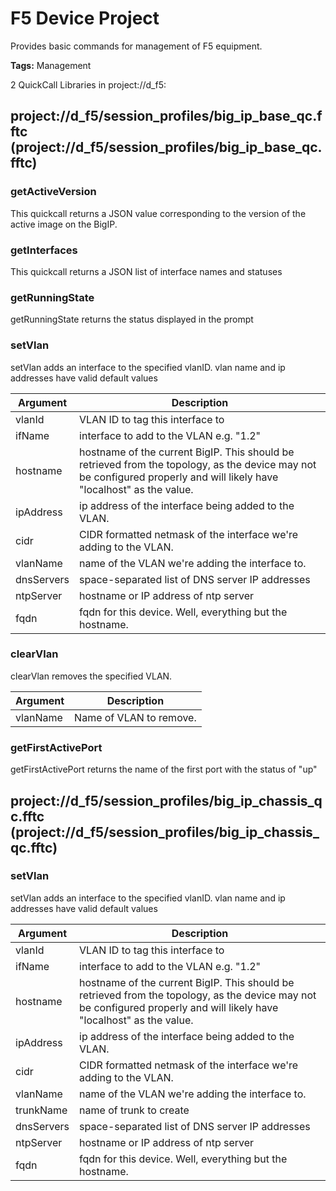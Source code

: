 # F5 Device Project
Provides basic commands for management of F5 equipment.

<b>Tags:</b> Management



2 QuickCall Libraries in project://d_f5:
## project://d_f5/session_profiles/big_ip_base_qc.fftc (project://d_f5/session_profiles/big_ip_base_qc.fftc)

### getActiveVersion
This quickcall returns a JSON value corresponding to the version of the active image on the BigIP.
### getInterfaces
This quickcall returns a JSON list of interface names and statuses
### getRunningState
getRunningState returns the status displayed in the prompt
### setVlan
setVlan adds an interface to the specified vlanID.  vlan name and ip addresses have valid default values

Argument | Description
------------ | -------------
vlanId | VLAN ID to tag this interface to
ifName | interface to add to the VLAN e.g. "1.2"
hostname | hostname of the current BigIP.  This should be retrieved from the topology, as the device may not be configured properly and will likely have "localhost" as the value.
ipAddress | ip address of the interface being added to the VLAN.
cidr | CIDR formatted netmask of the interface we're adding to the VLAN.
vlanName | name of the VLAN we're adding the interface to.
dnsServers | space-separated list of DNS server IP addresses
ntpServer | hostname or IP address of ntp server
fqdn | fqdn for this device.  Well, everything but the hostname.
### clearVlan
clearVlan removes the specified VLAN.

Argument | Description
------------ | -------------
vlanName | Name of VLAN to remove.
### getFirstActivePort
getFirstActivePort returns the name of the first port with the status of "up"
## project://d_f5/session_profiles/big_ip_chassis_qc.fftc (project://d_f5/session_profiles/big_ip_chassis_qc.fftc)

### setVlan
setVlan adds an interface to the specified vlanID.  vlan name and ip addresses have valid default values

Argument | Description
------------ | -------------
vlanId | VLAN ID to tag this interface to
ifName | interface to add to the VLAN e.g. "1.2"
hostname | hostname of the current BigIP.  This should be retrieved from the topology, as the device may not be configured properly and will likely have "localhost" as the value.
ipAddress | ip address of the interface being added to the VLAN.
cidr | CIDR formatted netmask of the interface we're adding to the VLAN.
vlanName | name of the VLAN we're adding the interface to.
trunkName | name of trunk to create
dnsServers | space-separated list of DNS server IP addresses
ntpServer | hostname or IP address of ntp server
fqdn | fqdn for this device.  Well, everything but the hostname.
